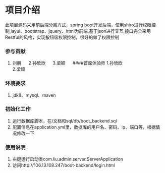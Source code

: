 # 项目介绍
此项目源码采用前后端分离方式，spring boot开发后端，使用shiro进行权限控制,layui、bootstrap、jquery、html为前端,基于json进行交互,接口完全采用Restful的风格，实现按钮级权限控制，很好的做了权限控制

### 参与贡献

1. 刘朋&nbsp;&nbsp; &nbsp;&nbsp;
2.孙欣欣&nbsp;&nbsp; &nbsp;&nbsp;
3.梁颖&nbsp;&nbsp; &nbsp;&nbsp;
####首席体验师
1.孙欣欣<br>
2.梁颖



### 环境要求
1. jdk8、mysql、maven

### 初始化工作
1. 运行数据库脚本，在/文档和sql/db/boot_backend.sql
2. 配置信息在application.yml里，数据库的用户名、密码、ip、端口等，根据情况修改一下

### 使用说明
1. 右键运行启动类com.liu.admin.server.ServerApplication
2. 访问http://106.13.108.247/boot-backend/login.html



